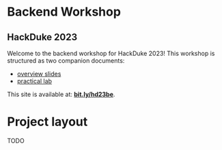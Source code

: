 # Backend Workshop
## HackDuke 2023

Welcome to the backend workshop for HackDuke 2023! This workshop is structured
as two companion documents:

- [overview slides](slides.html)
- [practical lab](/lab/00_prerequisites/)

This site is available at: [**bit.ly/hd23be**](https://bit.ly/hd23be).

# Project layout

TODO
